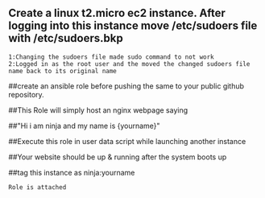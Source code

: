 ## Create a linux t2.micro ec2 instance. After logging into this instance move /etc/sudoers file with /etc/sudoers.bkp
```
1:Changing the sudoers file made sudo command to not work
2:Logged in as the root user and the moved the changed sudoers file name back to its original name
```
##create an ansible role before pushing the same to your public github repository.

##This Role will simply host an nginx webpage saying


##"Hi i am ninja and my name is {yourname}"


##Execute this role in user data script while launching another instance


##Your website should be up & running after the system boots up


##tag this instance as ninja:yourname
```
Role is attached 
```
